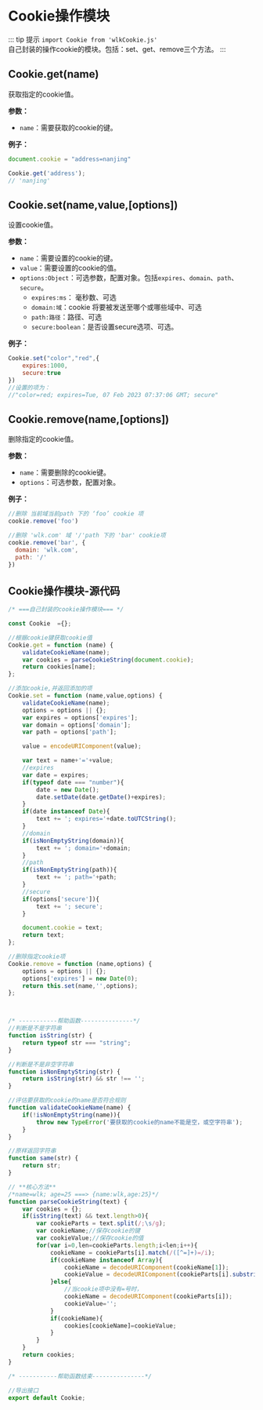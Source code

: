 # Cookie操作模块

::: tip 提示
`import Cookie from 'wlkCookie.js'`    
自己封装的操作cookie的模块。包括：set、get、remove三个方法。
:::

## Cookie.get(name)

获取指定的cookie值。

**参数：**

- `name`：需要获取的cookie的键。

**例子：**

```javascript
document.cookie = "address=nanjing"

Cookie.get('address');
// 'nanjing'
```

## Cookie.set(name,value,[options])

设置cookie值。

**参数：**

- `name`：需要设置的cookie的键。
- `value`：需要设置的cookie的值。
- `options:Object`：可选参数，配置对象。包括`expires`、`domain`、`path`、`secure`。
  - `expires:ms`： 毫秒数、可选
  - `domain:域`：cookie 将要被发送至哪个或哪些域中、可选
  - `path:路径`：路径、可选
  - `secure:boolean`：是否设置secure选项、可选。

**例子：**

```javascript
Cookie.set("color","red",{
    expires:1000,
    secure:true
})
//设置的项为：
//"color=red; expires=Tue, 07 Feb 2023 07:37:06 GMT; secure"
```

## Cookie.remove(name,[options])

删除指定的cookie值。

**参数：**

- `name`：需要删除的cookie键。
- `options`：可选参数，配置对象。

**例子：**

```javascript
//删除 当前域当前path 下的 ‘foo’ cookie 项
cookie.remove('foo') 

//删除 'wlk.com' 域 '/'path 下的 'bar' cookie项
cookie.remove('bar', {
  domain: 'wlk.com',
  path: '/'
})
```



## Cookie操作模块-源代码

```javascript
/* ===自己封装的cookie操作模块=== */

const Cookie  ={};

//根据cookie键获取cookie值
Cookie.get = function (name) {
    validateCookieName(name);
    var cookies = parseCookieString(document.cookie);
    return cookies[name];
};

//添加cookie,并返回添加的项
Cookie.set = function (name,value,options) {
    validateCookieName(name);
    options = options || {};
    var expires = options['expires'];
    var domain = options['domain'];
    var path = options['path'];

    value = encodeURIComponent(value);

    var text = name+'='+value;
    //expires
    var date = expires;
    if(typeof date === "number"){
        date = new Date();
        date.setDate(date.getDate()+expires);
    }
    if(date instanceof Date){
        text += '; expires='+date.toUTCString();
    }
    //domain
    if(isNonEmptyString(domain)){
        text += '; domain='+domain;
    }
    //path
    if(isNonEmptyString(path)){
        text += '; path='+path;
    }
    //secure
    if(options['secure']){
        text += '; secure';
    }

    document.cookie = text;
    return text;
};

//删除指定cookie项
Cookie.remove = function (name,options) {
    options = options || {};
    options['expires'] = new Date(0);
    return this.set(name,'',options);
};



/* -----------帮助函数---------------*/
//判断是不是字符串
function isString(str) {
    return typeof str === "string";
}

//判断是不是非空字符串
function isNonEmptyString(str) {
    return isString(str) && str !== '';
}

//评估要获取的cookie的name是否符合规则
function validateCookieName(name) {
    if(!isNonEmptyString(name)){
        throw new TypeError('要获取的cookie的name不能是空，或空字符串');
    }
}

//原样返回字符串
function same(str) {
    return str;
}

// **核心方法**
/*name=wlk; age=25 ===> {name:wlk,age:25}*/
function parseCookieString(text) {
    var cookies = {};
    if(isString(text) && text.length>0){
        var cookieParts = text.split(/;\s/g);
        var cookieName;//保存cookie的键
        var cookieValue;//保存cookie的值
        for(var i=0,len=cookieParts.length;i<len;i++){
            cookieName = cookieParts[i].match(/([^=]+)=/i);
            if(cookieName instanceof Array){
                cookieName = decodeURIComponent(cookieName[1]);
                cookieValue = decodeURIComponent(cookieParts[i].substring(cookieName.length+1));
            }else{
                //当cookie项中没有=号时，
                cookieName = decodeURIComponent(cookieParts[i]);
                cookieValue='';
            }
            if(cookieName){
                cookies[cookieName]=cookieValue;
            }
        }
    }
    return cookies;
}

/* -----------帮助函数结束---------------*/

//导出接口
export default Cookie;
```

